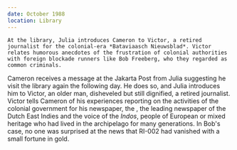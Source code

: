 ```yaml
---
date: October 1988
location: Library
---
```


```synopsis
At the library, Julia introduces Cameron to Victor, a retired journalist for the colonial-era *Bataviaasch Nieuwsblad*. Victor relates humorous anecdotes of the frustration of colonial authorities with foreign blockade runners like Bob Freeberg, who they regarded as common criminals.  

```



Cameron receives a message at the Jakarta Post from Julia suggesting he visit the
library again the following day. He does so, and Julia introduces him to
Victor, an older man, disheveled but still dignified, a retired journalist. Victor tells Cameron of his experiences reporting on the activities of the colonial government for his newspaper, the , the leading newspaper of the Dutch East Indies and the voice of the *Indos*, people of European or mixed heritage who had lived in 	the archipelago for many generations. In Bob's case, no one was surprised at the news that RI-002 had vanished with a small fortune in gold. 